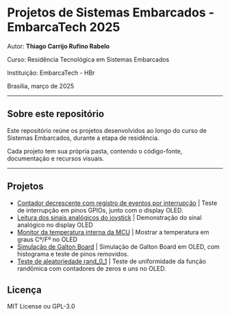 # Projetos de Sistemas Embarcados - EmbarcaTech 2025

Autor: **Thiago Carrijo Rufino Rabelo**

Curso: Residência Tecnológica em Sistemas Embarcados

Instituição: EmbarcaTech - HBr

Brasília, março de 2025

---

## Sobre este repositório

Este repositório reúne os projetos desenvolvidos ao longo do curso de Sistemas Embarcados, durante a etapa de residência.

Cada projeto tem sua própria pasta, contendo o código-fonte, documentação e recursos visuais.

---

## Projetos

- [Contador decrescente com registro de eventos por interrupção](./projetos/count_oled_btn_int) | Teste de interrupção em pinos GPIOs, junto com o display OLED.
- [Leitura dos sinais analógicos do joystick](./projetos/joystick_test) | Demonstração do sinal analógico no display OLED
- [Monitor da temperatura interna da MCU](./projetos/temp_oled/) | Mostrar a temperatura em graus Cº/Fº no OLED
- [Simulação de Galton Board](./projetos/galton_board/) | Simulação de Galton Board em OLED, com histograma e teste de pinos removidos.
- [Teste de aleatoriedade rand_0_1](./projetos/rand_test/) | Teste de uniformidade da função randômica com contadores de zeros e uns no OLED.

## Licença

MIT License ou GPL-3.0
